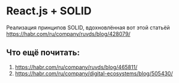 # React.js + SOLID
Реализация принципов SOLID, вдохновлённая вот этой статьёй https://habr.com/ru/company/ruvds/blog/428079/

## Что ещё почитать:
1. https://habr.com/ru/company/ruvds/blog/465811/
2. https://habr.com/ru/company/digital-ecosystems/blog/505430/
